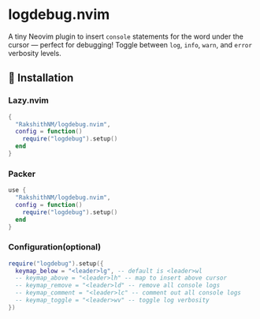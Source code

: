 # logdebug.nvim
A tiny Neovim plugin to insert `console` statements for the word under the cursor — perfect for debugging!
Toggle between `log`, `info`, `warn`, and `error` verbosity levels.

## 🔧 Installation

### Lazy.nvim

```lua
{
  "RakshithNM/logdebug.nvim",
  config = function()
    require("logdebug").setup()
  end
}
```

### Packer

```lua
use {
  "RakshithNM/logdebug.nvim",
  config = function()
    require("logdebug").setup()
  end
}
```

### Configuration(optional)

```lua
require("logdebug").setup({
  keymap_below = "<leader>lg", -- default is <leader>wl
  -- keymap_above = "<leader>lh" -- map to insert above cursor
  -- keymap_remove = "<leader>ld" -- remove all console logs
  -- keymap_comment = "<leader>lc" -- comment out all console logs
  -- keymap_toggle = "<leader>wv" -- toggle log verbosity
})
```

